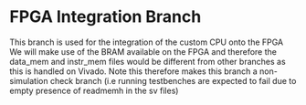 # FPGA Integration Branch

This branch is used for the integration of the custom CPU onto the FPGA
We will make use of the BRAM available on the FPGA and therefore the data_mem and instr_mem files would be different from other branches as this is handled on Vivado. Note this therefore makes this branch a non-simulation check branch (i.e running testbenches are expected to fail due to empty presence of readmemh in the sv files)